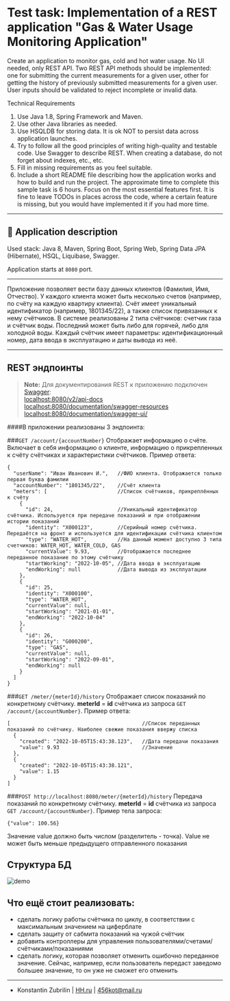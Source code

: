 # Test task: Implementation of a REST application "Gas & Water Usage Monitoring Application"

Create an application to monitor gas, cold and hot water usage. No UI needed, only REST API. Two REST API methods should be implemented: one for submitting the current measurements for a given user, other for getting the history of previously submitted measurements for a given user. User inputs should be validated to reject incomplete or invalid data.

Technical Requirements
1.	Use Java 1.8, Spring Framework and Maven.
2.	Use other Java libraries as needed.
3.	Use HSQLDB for storing data. It is ok NOT to persist data across application launches.
4.	Try to follow all the good principles of writing high-quality and testable code. Use Swagger to describe REST. When creating a database, do not forget about indexes, etc., etc.
5.	Fill in missing requirements as you feel suitable.
6.	Include a short README file describing how the application works and how to build and run the project.
      The approximate time to complete this sample task is 6 hours. Focus on the most essential features first. It is fine to leave TODOs in places across the code, where a certain feature is missing, but you would have implemented it if you had more time.

---

##  📣 Application description

Used stack: Java 8, Maven, Spring Boot, Spring Web, Spring Data JPA (Hibernate), HSQL, Liquibase, Swagger.

Application starts at ```8080``` port.

---

Приложение позволяет вести базу данных клиентов (Фамилия, Имя, Отчество).
У каждого клиента может быть несколько счетов (например, по счёту на каждую квартиру клиента).
Счёт имеет уникальный идентификатор (например, 1801345/22), а также список привязанных к нему счётчиков.
В системе реализованы 2 типа счётчиков: счетчик газа и счётчик воды. Последний может быть либо для горячей, либо для холодной воды.
Каждый счётчик имеет параметры: идентификационный номер, дата ввода в эксплуатацию и даты вывода из неё.


---


## REST эндпоинты

> **Note:** Для документирования REST к приложению подключен <a href="https://swagger.io/">Swagger</a>:<br>
> <a href="http://localhost:8080/v2/api-docs">localhost:8080/v2/api-docs</a><br>
> <a href="http://localhost:8080/documentation/swagger-resources">localhost:8080/documentation/swagger-resources</a><br>
> <a href="http://localhost:8080/documentation/swagger-ui/">localhost:8080/documentation/swagger-ui/</a>
>
####В приложении реализованы 3 эндпоинта:


###```GET /account/{accountNumber}```
Отображает информацию о счёте. Включает в себя информацию о клиенте, информацию о прикрепленных к счёту счётчиках и характеристики счётчиков.
Пример ответа:
```
{
  "userName": "Иван Иванович И.",   //ФИО клиента. Отображается только первая буква фамилии
  "accountNumber": "1801345/22",    //Счёт клиента
  "meters": [                       //Список счётчиков, прикреплённых к счёту
    {
      "id": 24,                     //Уникальный идентификатор счётчика. Используется при передаче показаний и при отображении истории показаний
      "identity": "X000123",        //Серийный номер счётчика. Передаётся на фронт и используется для идентификации счётчика клиентом
      "type": "WATER_HOT",          //На данный момент доступно 3 типа счетчиков: WATER_HOT, WATER_COLD, GAS
      "currentValue": 9.93,         //Отображается последнее переданное показание по этому счётчику
      "startWorking": "2022-10-05", //Дата ввода в эксплуатацию
      "endWorking": null            //Дата вывода из эксплуатации
    },
    {
      "id": 25,
      "identity": "X000100",
      "type": "WATER_HOT",
      "currentValue": null,
      "startWorking": "2021-01-01",
      "endWorking": "2022-10-04"
    },
    {
      "id": 26,
      "identity": "G000200",
      "type": "GAS",
      "currentValue": null,
      "startWorking": "2022-09-01",
      "endWorking": null
    }
  ]
}
```

###```GET /meter/{meterId}/history```
Отображает список показаний по конкретному счётчику. <b>meterId</b> = <b>id</b> счётчика из запроса ```GET /account/{accountNumber}```.
Пример ответа:
```
[                                           //Список переданных показаний по счётчику. Наиболее свежие показания ввержу списка
  {
    "created": "2022-10-05T15:43:38.123",   //Дата передачи показания
    "value": 9.93                           //Значение
  },
  {
    "created": "2022-10-05T15:43:38.121",
    "value": 1.15
  }
]
```

###```POST http://localhost:8080/meter/{meterId}/history``` 
Передача показаний по конкретному счётчику. <b>meterId</b> = <b>id</b> счётчика из запроса ```GET /account/{accountNumber}```.
Пример тела запроса:

```{"value": 100.56}```

Значение value должно быть числом (разделитель - точка). Value не может быть меньше предыдущего отправленного показания



## Структура БД

![demo](sch.jpg)


## Что ещё стоит реализовать:

* сделать логику работы счётчика по циклу, в соответствии с максимальным значением на циферблате
* сделать защиту от сабмита показаний на чужой счётчик
* добавить контроллеры для управления пользователями/счетами/счётчиками/показаниями
* сделать логику, которая позволяет отменить ошибочно переданное значение. Сейчас, например, если пользователь передаст заведомо большее значение, то он уже не сможет его отменить

---



* Konstantin Zubrilin | [HH.ru](https://khabarovsk.hh.ru/resume/435d1f0fff09745a940039ed1f58434b424b39) |  456kot@mail.ru

